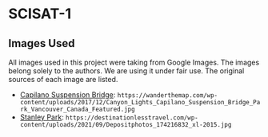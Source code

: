 # SCISAT-1

## Images Used

All images used in this project were taking from Google Images. The images belong solely to the authors. We are using it under fair use. The original sources of each image are listed.

- [Capilano Suspension Bridge](https://wanderthemap.com/wp-content/uploads/2017/12/Canyon_Lights_Capilano_Suspension_Bridge_Park_Vancouver_Canada_Featured.jpg): `https://wanderthemap.com/wp-content/uploads/2017/12/Canyon_Lights_Capilano_Suspension_Bridge_Park_Vancouver_Canada_Featured.jpg`
- [Stanley Park](https://destinationlesstravel.com/wp-content/uploads/2021/09/Depositphotos_174216832_xl-2015.jpg): `https://destinationlesstravel.com/wp-content/uploads/2021/09/Depositphotos_174216832_xl-2015.jpg`

